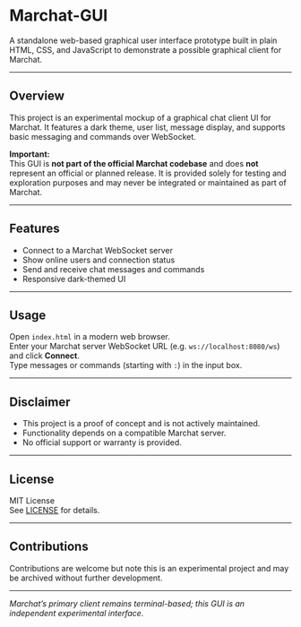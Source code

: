 # Marchat-GUI

A standalone web-based graphical user interface prototype built in plain HTML, CSS, and JavaScript to demonstrate a possible graphical client for Marchat.

---

## Overview

This project is an experimental mockup of a graphical chat client UI for Marchat. It features a dark theme, user list, message display, and supports basic messaging and commands over WebSocket.

**Important:**  
This GUI is **not part of the official Marchat codebase** and does **not** represent an official or planned release. It is provided solely for testing and exploration purposes and may never be integrated or maintained as part of Marchat.

---

## Features

- Connect to a Marchat WebSocket server  
- Show online users and connection status  
- Send and receive chat messages and commands  
- Responsive dark-themed UI  

---

## Usage

Open `index.html` in a modern web browser.  
Enter your Marchat server WebSocket URL (e.g. `ws://localhost:8080/ws`) and click **Connect**.  
Type messages or commands (starting with `:`) in the input box.

---

## Disclaimer

- This project is a proof of concept and is not actively maintained.  
- Functionality depends on a compatible Marchat server.  
- No official support or warranty is provided.

---

## License

MIT License  
See [LICENSE](LICENSE) for details.

---

## Contributions

Contributions are welcome but note this is an experimental project and may be archived without further development.

---

*Marchat’s primary client remains terminal-based; this GUI is an independent experimental interface.*
